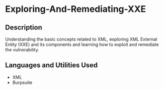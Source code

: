 # Exploring-And-Remediating-XXE

<h2>Description</h2>

Understanding the basic concepts related to XML, exploring XML External Entity (XXE) and its components and learning how to exploit and remediate the vulnerability.


<h2>Languages and Utilities Used</h2>

- XML
- Burpsuite
